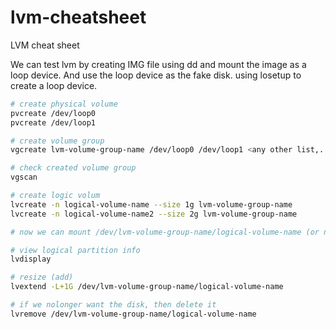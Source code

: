 lvm-cheatsheet
==============

LVM cheat sheet

We can test lvm by creating IMG file using dd and mount the image as a loop device. And use the loop device as the fake disk. using losetup to create a loop device.


```bash
# create physical volume
pvcreate /dev/loop0
pvcreate /dev/loop1

# create volume group
vgcreate lvm-volume-group-name /dev/loop0 /dev/loop1 <any other list,...>

# check created volume group
vgscan 

# create logic volum
lvcreate -n logical-volume-name --size 1g lvm-volume-group-name
lvcreate -n logical-volume-name2 --size 2g lvm-volume-group-name

# now we can mount /dev/lvm-volume-group-name/logical-volume-name (or name2) as a normal partition

# view logical partition info
lvdisplay

# resize (add)
lvextend -L+1G /dev/lvm-volume-group-name/logical-volume-name

# if we nolonger want the disk, then delete it
lvremove /dev/lvm-volume-group-name/logical-volume-name
```
